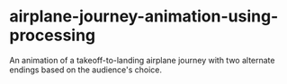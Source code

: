 # airplane-journey-animation-using-processing
An animation of a takeoff-to-landing airplane journey with two alternate endings based on the audience's choice.
